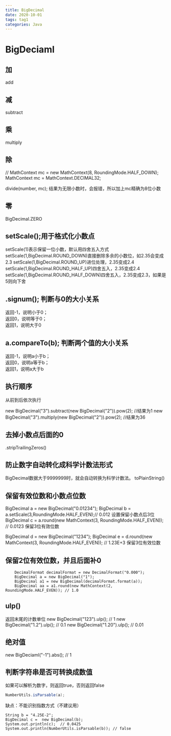 ```yaml
---
title: BigDecimal
date: 2020-10-01
tags: tag1
categories: Java
---
```


# BigDeciaml

## 加
add

## 减
subtract

## 乘
multiply

## 除
// MathContext mc = new MathContext(8, RoundingMode.HALF_DOWN);
MathContext mc = MathContext.DECIMAL32;

divide(number, mc);  结果为无限小数时，会报错，所以加上mc精确为8位小数

## 零
BigDecimal.ZERO

## setScale();用于格式化小数点
setScale(1)表示保留一位小数，默认用四舍五入方式
setScale(1,BigDecimal.ROUND_DOWN)直接删除多余的小数位，如2.35会变成2.3
setScale(1,BigDecimal.ROUND_UP)进位处理，2.35变成2.4
setScale(1,BigDecimal.ROUND_HALF_UP)四舍五入，2.35变成2.4
setScale(1,BigDecimal.ROUND_HALF_DOWN)四舍五入，2.35变成2.3，如果是5则向下舍

## .signum(); 判断与0的大小关系
返回-1，说明小于0；  
返回0，说明等于0；  
返回1，说明大于0  


## a.compareTo(b); 判断两个值的大小关系

返回-1，说明a小于b；  
返回0，说明a等于b；  
返回1，说明a大于b  


## 执行顺序
从前到后依次执行  

new BigDecimal("3").subtract(new BigDecimal("2")).pow(2);  //结果为1
new BigDecimal("3").multiply(new BigDecimal("2")).pow(2);  //结果为36

## 去掉小数点后面的0
.stripTrailingZeros()


## 防止数字自动转化成科学计数法形式
BigDecimal数据大于9999999时，就会自动转换为科学计数法。
toPlainString()

## 保留有效位数和小数点位数
BigDecimal a = new BigDecimal("0.01234");
BigDecimal b = a.setScale(3,RoundingMode.HALF_EVEN);// 0.012 设置保留小数点后3位
BigDecimal c = a.round(new MathContext(3, RoundingMode.HALF_EVEN)); // 0.0123 保留3位有效位数

BigDecimal d = new BigDecimal("1234");
BigDecimal e = d.round(new MathContext(3, RoundingMode.HALF_EVEN)); // 1.23E+3 保留3位有效位数

## 保留2位有效位数，并且后面补0
        DecimalFormat decimalFormat = new DecimalFormat("0.000");
        BigDecimal a = new BigDecimal("1");
        BigDecimal a1 = new BigDecimal(decimalFormat.format(a)); 
        BigDecimal aa = a1.round(new MathContext(2, RoundingMode.HALF_EVEN)); // 1.0

## ulp()
返回末尾的计数单位
new BigDecimal("123").ulp(); // 1
new BigDecimal("1.2").ulp(); // 0.1
new BigDecimal("1.20").ulp(); // 0.01

## 绝对值
new BigDeciaml("-1").abs(); // 1

## 判断字符串是否可转换成数值
如果可以解析为数字，则返回true，否则返回false
``` java
NumberUtils.isParsable(a);  
```

缺点：不能识别指数方式（不建议用）
```
String b = "4.25E-2";
BigDecimal c =  new BigDecimal(b);
System.out.println(c);  // 0.0425
System.out.println(NumberUtils.isParsable(b)); // false
```